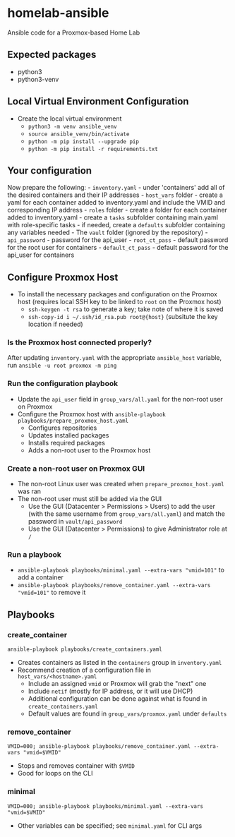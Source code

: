 # homelab-ansible
Ansible code for a Proxmox-based Home Lab

## Expected packages
- python3
- python3-venv

## Local Virtual Environment Configuration
- Create the local virtual environment
    - `python3 -m venv ansible_venv`
    - `source ansible_venv/bin/activate`
    - `python -m pip install --upgrade pip`
    - `python -m pip install -r requirements.txt`

## Your configuration
Now prepare the following:
    - `inventory.yaml` - under 'containers' add all of the desired containers and their IP addresses
    - `host_vars` folder - create a yaml for each container added to inventory.yaml and include the VMID and corresponding IP address
    - `roles` folder
        - create a folder for each container added to inventory.yaml
        - create a `tasks` subfolder containing main.yaml with role-specific tasks
        - if needed, create a `defaults` subfolder containing any variables needed
    - The `vault` folder (ignored by the repository)
        - `api_password` - password for the api_user
        - `root_ct_pass` - default password for the root user for containers
        - `default_ct_pass` - default password for the api_user for containers

## Configure Proxmox Host
- To install the necessary packages and configuration on the Proxmox host (requires local SSH key to be linked to `root` on the Proxmox host)
    - `ssh-keygen -t rsa` to generate a key; take note of where it is saved
    - `ssh-copy-id i ~/.ssh/id_rsa.pub root@{host}` (subsitute the key location if needed)

### Is the Proxmox host connected properly?
After updating `inventory.yaml` with the appropriate `ansible_host` variable, run
`ansible -u root proxmox -m ping`

### Run the configuration playbook
- Update the `api_user` field in `group_vars/all.yaml` for the non-root user on Proxmox
- Configure the Proxmox host with `ansible-playbook playbooks/prepare_proxmox_host.yaml`
    - Configures repositories
    - Updates installed packages
    - Installs required packages
    - Adds a non-root user to the Proxmox host

### Create a non-root user on Proxmox GUI
- The non-root Linux user was created when `prepare_proxmox_host.yaml` was ran
- The non-root user must still be added via the GUI
    - Use the GUI (Datacenter > Permissions > Users) to add the user (with the same username from `group_vars/all.yaml`) and match the password in `vault/api_password`
    - Use the GUI (Datacenter > Permissions) to give Administrator role at `/`

### Run a playbook
- `ansible-playbook playbooks/minimal.yaml --extra-vars "vmid=101"` to add a container
- `ansible-playbook playbooks/remove_container.yaml --extra-vars "vmid=101"` to remove it

## Playbooks

### create_container
`ansible-playbook playbooks/create_containers.yaml`
- Creates containers as listed in the `containers` group in `inventory.yaml`
- Recommend creation of a configuration file in `host_vars/<hostname>.yaml`
    - Include an assigned `vmid` or Proxmox will grab the "next" one
    - Include `netif` (mostly for IP address, or it will use DHCP)
    - Additional configuration can be done against what is found in `create_containers.yaml`
    - Default values are found in `group_vars/proxmox.yaml` under `defaults`

### remove_container
`VMID=000; ansible-playbook playbooks/remove_container.yaml --extra-vars "vmid=$VMID"`
- Stops and removes container with `$VMID`
- Good for loops on the CLI

### minimal
`VMID=000; ansible-playbook playbooks/minimal.yaml --extra-vars "vmid=$VMID"`
- Other variables can be specified; see `minimal.yaml` for CLI args

